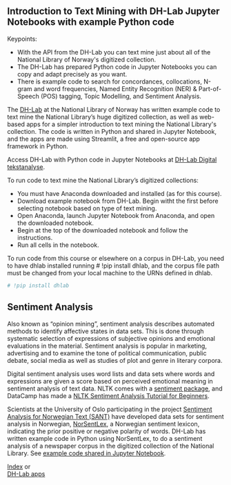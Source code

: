 ## Introduction to Text Mining with DH-Lab Jupyter Notebooks with example Python code 

Keypoints:
- With the API from the DH-Lab you can text mine just about all of the National Library of Norway's digitized collection.
- The DH-Lab has prepared Python code in Jupyter Notebooks you can copy and adapt precisely as you want.
- There is example code to search for concordances, collocations, N-gram and word frequencies, Named Entity Recognition (NER) & Part-of-Speech (POS) tagging, Topic Modelling, and Sentiment Analysis.

The [DH-Lab](https://www.nb.no/dh-lab/) at the National Library of Norway has written example code to text mine the National Library’s huge digitized collection, as well as web-based apps for a simpler introduction to text mining the National Library's collection. The code is written in Python and shared in Jupyter Notebook, and the apps are made using Streamlit, a free and open-source app framework in Python.

Access DH-Lab with Python code in Jupyter Notebooks at [DH-Lab Digital tekstanalyse](https://www.nb.no/dh-lab/digital-tekstanalyse/).

To run code to text mine the National Library’s digitized collections:
- You must have Anaconda downloaded and installed (as for this course).
- Download example notebook from DH-Lab. Begin witht the first before selecting notebook based on type of text mining.
- Open Anaconda, launch Jupyter Notebook from Anaconda, and open the downloaded notebook. 
- Begin at the top of the downloaded notebook and follow the instructions. 
- Run all cells in the notebook.

To run code from this course or elsewhere on a corpus in DH-Lab, you need to have dhlab installed running # !pip install dhlab, and the corpus file path must be changed from your local machine to the URNs defined in dhlab.   


```python
# !pip install dhlab
```

## Sentiment Analysis

Also known as “opinion mining”, sentiment analysis describes automated methods to identify affective states in data sets. This is done through systematic selection of expressions of subjective opinions and emotional evaluations in the material. Sentiment analysis is popular in marketing, advertising and to examine the tone of political communication, public debate, social media as well as studies of plot and genre in literary corpora. 

Digital sentiment analysis uses word lists and data sets where words and expressions are given a score based on perceived emotional meaning in sentiment analysis of text data. NLTK comes with a [sentiment package](https://www.nltk.org/api/nltk.sentiment.html), and DataCamp has made a [NLTK Sentiment Analysis Tutorial for Beginners](https://www.datacamp.com/tutorial/text-analytics-beginners-nltk). 

Scientists at the University of Oslo participating in the project [Sentiment Analysis for Norwegian Text (SANT)](https://www.mn.uio.no/ifi/english/research/projects/sant/) have developed data sets for sentiment analysis in Norwegian, [NorSentLex](https://www.mn.uio.no/ifi/english/research/projects/sant/news/new-sant-resources.html), a Norwegian sentiment lexicon, indicating the prior positive or negative polarity of words. DH-Lab has written example code in Python using NorSentLex, to do a sentiment analysis of a newspaper corpus in the digitized collection of the National Library. See [example code shared in Jupyter Notebook](https://nationallibraryofnorway.github.io/digital_tekstanalyse/cookbook/4.0.sentiment_analysis_timeseries.html). 

[Index](https://ang-uio.github.io/Textmining/) or  
[DH-Lab apps](https://ang-uio.github.io/Textmining/episodes/16-textmine-dh-lab-app.html)
